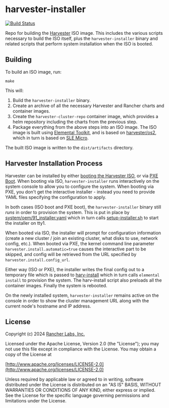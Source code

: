 harvester-installer
========
[![Build Status](https://drone-publish.rancher.io/api/badges/harvester/harvester-installer/status.svg)](https://drone-publish.rancher.io/harvester/harvester-installer)

Repo for building the [Harvester](https://github.com/harvester/harvester)
ISO image.  This includes the various scripts necessary to build the ISO
itself, plus the `harvester-installer` binary and related scripts that
perform system installation when the ISO is booted.

## Building

To build an ISO image, run:

`make`

This will:

1. Build the `harvester-installer` binary.
2. Create an archive of all the necessary Harvester and Rancher charts
   and container images.
3. Create the `harvester-cluster-repo` container image, which provides
   a helm repository including the charts from the previous step.
4. Package everything from the above steps into an ISO image.  The ISO
   image is built using [Elemental Toolkit](https://github.com/rancher/elemental-toolkit/),
   and is based on [harvester/os2](https://github.com/harvester/os2),
   which in turn is based on [SLE Micro](https://www.suse.com/products/micro/).

The built ISO image is written to the `dist/artifacts` directory.

## Harvester Installation Process

Harvester can be installed by either [booting the Harvester ISO](https://docs.harvesterhci.io/v1.2/install/index/),
or via [PXE Boot](https://docs.harvesterhci.io/v1.2/install/pxe-boot-install).
When booting via ISO, `harvester-installer` runs interactively on the
system console to allow you to configure the system.  When booting via
PXE, you don't get the interactive installer - instead you need to
provide YAML files specifying the configuration to apply.

In both cases (ISO boot and PXE boot), the `harvester-installer` binary
still _runs_ in order to provision the system.  This is put in place by
[system/oem/91_installer.yaml](https://github.com/harvester/harvester-installer/blob/master/package/harvester-os/files/system/oem/91_installer.yaml)
which in turn calls [setup-installer.sh](https://github.com/harvester/harvester-installer/blob/master/package/harvester-os/files/usr/bin/setup-installer.sh)
to start the installer on tty1.

When booted via ISO, the installer will prompt for configuration
information (create a new cluster / join an existing cluster, what
disks to use, network config, etc.).  When booted via PXE, the kernel
command line parameter `harvester.install.automatic=true` causes the
interactive part to be skipped, and config will be retrieved from the
URL specified by `harvester.install.config_url`.

Either way (ISO or PXE), the installer writes the final config out to
a temporary file which is passed to [harv-install](https://github.com/harvester/harvester-installer/blob/master/package/harvester-os/files/usr/sbin/harv-install)
which in turn calls `elemental install` to provision the system.
The harv-install script also preloads all the container images.
Finally the system is rebooted.

On the newly installed system, `harvester-installer` remains active
on the console in order to show the cluster management URL along with
the current node's hostname and IP address.

## License
Copyright (c) 2024 [Rancher Labs, Inc.](http://rancher.com)

Licensed under the Apache License, Version 2.0 (the "License");
you may not use this file except in compliance with the License.
You may obtain a copy of the License at

[http://www.apache.org/licenses/LICENSE-2.0](http://www.apache.org/licenses/LICENSE-2.0)

Unless required by applicable law or agreed to in writing, software
distributed under the License is distributed on an "AS IS" BASIS,
WITHOUT WARRANTIES OR CONDITIONS OF ANY KIND, either express or implied.
See the License for the specific language governing permissions and
limitations under the License.
